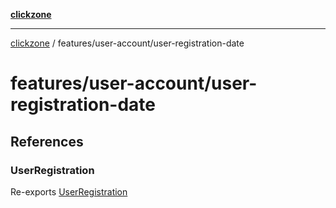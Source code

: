 [**clickzone**](../../../README.md)

***

[clickzone](../../../README.md) / features/user-account/user-registration-date

# features/user-account/user-registration-date

## References

### UserRegistration

Re-exports [UserRegistration](ui/UserRegistration/functions/UserRegistration.md)
